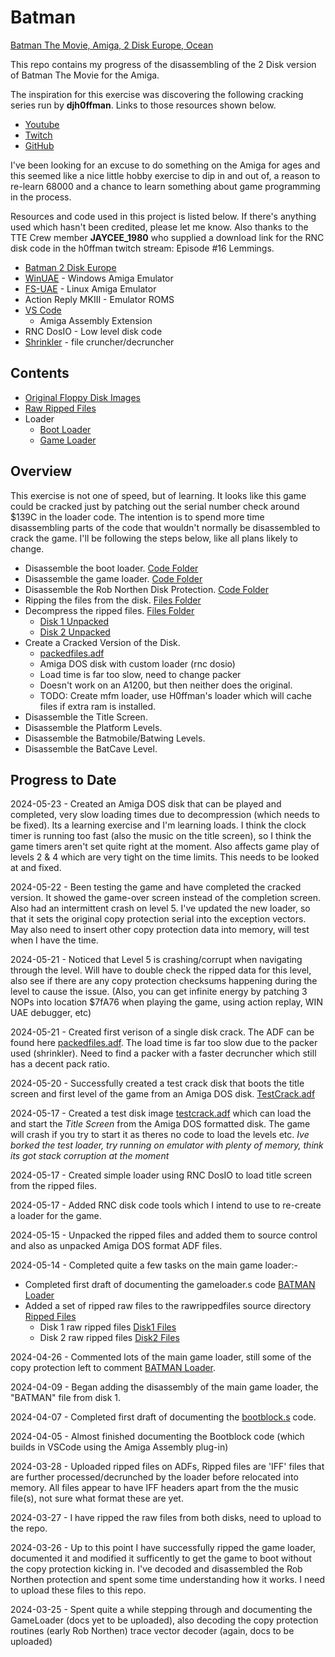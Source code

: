 # Batman
[Batman The Movie, Amiga, 2 Disk Europe, Ocean](https://www.lemonamiga.com/games/details.php?id=131)

This repo contains my progress of the disassembling of the 2 Disk version of Batman The Movie for the Amiga. 

The inspiration for this exercise was discovering the following cracking series run by **djh0ffman**. Links to those resources shown below.

 - [Youtube](https://www.youtube.com/@HoffmanYouTube)
 - [Twitch](https://www.twitch.tv/djh0ffman)
 - [GitHub](https://github.com/djh0ffman)

I've been looking for an excuse to do something on the Amiga for ages and this seemed like a nice little hobby exercise to dip in and out of, a reason to re-learn 68000 and a chance to learn something about game programming in the process.

Resources and code used in this project is listed below. If there's anything used which hasn't been credited, please let me know. Also thanks to the TTE Crew member **JAYCEE_1980** who supplied a download link for the RNC disk code in the h0ffman twitch stream: Episode #16 Lemmings.

- [Batman 2 Disk Europe](https://www.lemonamiga.com/games/details.php?id=131) 
- [WinUAE](https://www.winuae.net/) - Windows Amiga Emulator
- [FS-UAE](https://fs-uae.net/) - Linux Amiga Emulator
- Action Reply MKIII - Emulator ROMS
- [VS Code](https://code.visualstudio.com/) 
   - Amiga Assembly Extension
- RNC DosIO - Low level disk code
- [Shrinkler](https://github.com/askeksa/Shrinkler) - file cruncher/decruncher


## Contents
 - [Original Floppy Disk Images](./originalfloppies/README.md)
 - [Raw Ripped Files](./rawrippedfiles/rippedfiles.md)
 - Loader
   - [Boot Loader](./loader/bootloader.md)
   - [Game Loader](./loader/gameloader.md)



## Overview
This exercise is not one of speed, but of learning. It looks like this game could be cracked just by patching out the serial number check around $139C in the loader code. The intention is to spend more time disassembling parts of the code that wouldn't normally be disassembled to crack the game. I'll be following the steps below, like all plans likely to change.

 - Disassemble the boot loader. [Code Folder](./loader/bootblock/)
 - Disassemble the game loader. [Code Folder](./loader/gameloader/modified/)
 - Disassemble the Rob Northen Disk Protection. [Code Folder](./loader/gameloader/modified/)
 - Ripping the files from the disk. [Files Folder](./rawrippedfiles/) 
 - Decompress the ripped files. [Files Folder](./rawrippedfiles/)
   - [Disk 1 Unpacked](./rawrippedfiles/disk1files-unpacked/)
   - [Disk 2 Unpacked](./rawrippedfiles/disk2files-unpacked/)
 - Create a Cracked Version of the Disk.
   - [packedfiles.adf](./crack/packedcrack/DosCrackShrinkler.adf)
   - Amiga DOS disk with custom loader (rnc dosio)
   - Load time is far too slow, need to change packer
   - Doesn't work on an A1200, but then neither does the original.
   - TODO: Create mfm loader, use H0ffman's loader which will cache files if extra ram is installed.
 - Disassemble the Title Screen.
 - Disassemble the Platform Levels.
 - Disassemble the Batmobile/Batwing Levels.
 - Disassemble the BatCave Level.



## Progress to Date

2024-05-23 - Created an Amiga DOS disk that can be played and completed, very slow loading times due to decompression (which needs to be fixed). Its a learning exercise and I'm learning loads. I think the clock timer is running too fast (also the music on the title screen), so I think the game timers aren't set quite right at the moment. Also affects game play of levels 2 & 4 which are very tight on the time limits. This needs to be looked at and fixed.

2024-05-22 - Been testing the game and have completed the cracked version. It showed the game-over screen instead of the completion screen. Also had an
intermittent crash on level 5. I've updated the new loader, so that it sets the original copy protection serial into the exception vectors.
May also need to insert other copy protection data into memory, will test when I have the time.

2024-05-21 - Noticed that Level 5 is crashing/corrupt when navigating through the level. Will have to double check the ripped data for this level, also see if there are any copy protection checksums happening during the level to cause the issue. (Also, you can get infinite energy by patching 3 NOPs into location $7fA76 when playing the game, using action replay, WIN UAE debugger, etc)

2024-05-21 - Created first verison of a single disk crack. The ADF can be found here [packedfiles.adf](./crack/packedcrack/packedfiles.adf). The load time is far too slow due to the packer used (shrinkler). Need to find a packer with a faster decruncher which still has a decent pack ratio.

2024-05-20 - Successfully created a test crack disk that boots the title screen and first level of the game from an Amiga DOS disk. [TestCrack.adf](./crack/testcrack.adf)

2024-05-17 - Created a test disk image [testcrack.adf](./crack/testcrack.adf) which can load the and start the *Title Screen* from the Amiga DOS formatted disk. The game will crash if you try to start it as theres no code to load the levels etc. *Ive borked the test loader, try running on emulator with plenty of memory, think its got stack corruption at the moment*

2024-05-17 - Created simple loader using RNC DosIO to load title screen from the ripped files.

2024-05-17 - Added RNC disk code tools which I intend to use to re-create a loader for the game.

2024-05-15 - Unpacked the ripped files and added them to source control and also as unpacked Amiga DOS format ADF files.

2024-05-14 - Completed quite a few tasks on the main game loader:-
 - Completed first draft of documenting the gameloader.s code [BATMAN Loader](./loader/gameloader/modified/src/gameloader.s)
 - Added a set of ripped raw files to the rawrippedfiles source directory [Ripped Files](./rawrippedfiles/)
     - Disk 1 raw ripped files [Disk1 Files](./rawrippedfiles/disk1files/)
     - Disk 2 raw ripped files [Disk2 Files](./rawrippedfiles/disk2files/)

2024-04-26 - Commented lots of the main game loader, still some of the copy protection left to comment [BATMAN Loader](./loader/gameloader/modified/src/gameloader.s).

2024-04-09 - Began adding the disassembly of the main game loader, the "BATMAN" file from disk 1.

2024-04-07 - Completed first draft of documenting the [bootblock.s](./loader/bootblock/bootblock.s) code. 

2024-04-05 - Almost finished documenting the Bootblock code (which builds in VSCode using the Amiga Assembly plug-in)

2024-03-28 - Uploaded ripped files on ADFs, Ripped files are 'IFF' files that are further processed/decrunched by the loader before relocated into memory. All files appear to have IFF headers apart from the the music file(s), not sure what format these are yet.

2024-03-27 - I have ripped the raw files from both disks, need to upload to the repo.

2024-03-26 - Up to this point I have successfully ripped the game loader, documented it and modified it sufficently to get the game to boot without the copy protection kicking in. I've decoded and disassembled the Rob Northen protection and spent some time understanding how it works. I need to upload these files to this repo.

2024-03-25 - Spent quite a while stepping through and documenting the GameLoader (docs yet to be uploaded), also decoding the copy protection routines (early Rob Northen) trace vector decoder (again, docs to be uploaded)
